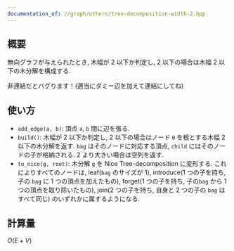 ```yaml
---
documentation_of: //graph/others/tree-decomposition-width-2.hpp
---
```


## 概要

無向グラフが与えられたとき, 木幅が $2$ 以下か判定し, $2$ 以下の場合は木幅 $2$ 以下の木分解を構成する.

非連結だとバグります！(適当にダミー辺を加えて連結にしてね)

## 使い方

* `add_edge(a, b)`: 頂点 `a`, `b` 間に辺を張る.
* `build()`: 木幅が $2$ 以下か判定し, $2$ 以下の場合はノード `0` を根とする木幅 $2$ 以下の木分解を返す. `bag` はそのノードに対応する頂点, `child` にはそのノードの子が格納される. $2$ より大きい場合は空列を返す.
* `to_nice(g, root)`: 木分解 `g` を Nice Tree-decomposition に変形する. これによりすべてのノードは, leaf(`bag` のサイズが $1$), introduce($1$ つの子を持ち, 子の `bag` に $1$ つの頂点を加えたもの), forget($1$ つの子を持ち,  子の`bag` から $1$ つの頂点を取り除いたもの), join($2$ つの子を持ち, 自身と $2$ つの子の `bag` はすべて同じ) のいずれかに属するようになる.

## 計算量

$O(E + V)$
